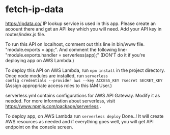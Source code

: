 # fetch-ip-data

https://ipdata.co/ IP lookup service is used in this app. Please create an acoount there and get an API key which you will need. Add your API key in routes/index.js file.

To run this API on localhost, comment out this line in bin/www file. "module.exports = app;". And comment the following line- "module.exports.handler = serverless(app);" (DON'T do it if you're deploying app on AWS Lambda.)

To deploy this API on AWS Lambda, run <code>npm install</code> in the project directory. 
Once node modules are installed, run <code>serverless config credentials --provider aws --key ACCESS_KEY ?secret SECRET_KEY </code>
(Assign appropriate access roles to this IAM User.)

serverless.yml contains configurations for AWS API Gateway. Modify it as needed. For more information about serverless, visit https://www.npmjs.com/package/serverless .

To deploy app, on AWS Lambda run <code>serverless deploy</code> 
Done..! It will create AWS resources as needed and if everything goes well, you will get API endpoint on the console screen. 
